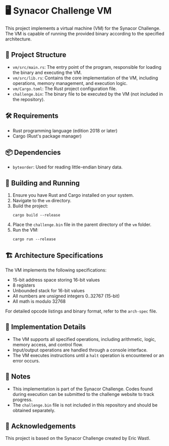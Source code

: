 # 🖥️ Synacor Challenge VM

This project implements a virtual machine (VM) for the Synacor Challenge. The VM is capable of running the provided binary according to the specified architecture.

## 📁 Project Structure

- `vm/src/main.rs`: The entry point of the program, responsible for loading the binary and executing the VM.
- `vm/src/lib.rs`: Contains the core implementation of the VM, including operations, memory management, and execution logic.
- `vm/Cargo.toml`: The Rust project configuration file.
- `challenge.bin`: The binary file to be executed by the VM (not included in the repository).

## 🛠️ Requirements

- Rust programming language (edition 2018 or later)
- Cargo (Rust's package manager)

## 📦 Dependencies

- `byteorder`: Used for reading little-endian binary data.

## 🚀 Building and Running

1. Ensure you have Rust and Cargo installed on your system.
2. Navigate to the `vm` directory.
3. Build the project:
   ```
   cargo build --release
   ```
4. Place the `challenge.bin` file in the parent directory of the `vm` folder.
5. Run the VM:
   ```
   cargo run --release
   ```

## 🏗️ Architecture Specifications

The VM implements the following specifications:

- 15-bit address space storing 16-bit values
- 8 registers
- Unbounded stack for 16-bit values
- All numbers are unsigned integers 0..32767 (15-bit)
- All math is modulo 32768

For detailed opcode listings and binary format, refer to the `arch-spec` file.

## 🔧 Implementation Details

- The VM supports all specified operations, including arithmetic, logic, memory access, and control flow.
- Input/output operations are handled through a console interface.
- The VM executes instructions until a `halt` operation is encountered or an error occurs.

## 📝 Notes

- This implementation is part of the Synacor Challenge. Codes found during execution can be submitted to the challenge website to track progress.
- The `challenge.bin` file is not included in this repository and should be obtained separately.

## 🙏 Acknowledgements

This project is based on the Synacor Challenge created by Eric Wastl.
